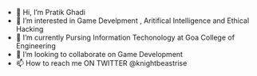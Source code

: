 - 👋 Hi, I’m Pratik Ghadi
- 👀 I’m interested in Game Develpment , Aritifical Intelligence and Ethical Hacking
- 🌱 I’m currently Pursing Information Techonology at Goa College of Engineering
- 💞️ I’m looking to collaborate on Game Development
- 📫 How to reach me ON TWITTER @knightbeastrise

<!---
KnightBea/KnightBea is a ✨ special ✨ repository because its `README.md` (this file) appears on your GitHub profile.
You can click the Preview link to take a look at your changes.
--->
